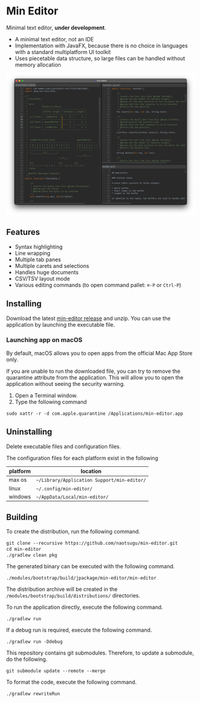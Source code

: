 # Min Editor

Minimal text editor, **under development**.

* A minimal text editor, not an IDE
* Implementation with JavaFX, because there is no choice in languages with a standard multiplatform UI toolkit
* Uses piecetable data structure, so large files can be handled without memory allocation


![screenshot1](docs/images/screenshot-01.png)


## Features

* Syntax highlighting
* Line wrapping
* Multiple tab panes
* Multiple carets and selections
* Handles huge documents
* CSV/TSV layout mode
* Various editing commands (to open command pallet: `⌘-P` or `Ctrl-P`)


## Installing

Download the latest [min-editor release](https://github.com/naotsugu/min-editor/releases) and unzip.
You can use the application by launching the executable file.

### Launching app on macOS

By default, macOS allows you to open apps from the official Mac App Store only.

If you are unable to run the downloaded file, you can try to remove the quarantine attribute from the application.
This will allow you to open the application without seeing the security warning.

1. Open a Terminal window.
2. Type the following command

```shell
sudo xattr -r -d com.apple.quarantine /Applications/min-editor.app
```

## Uninstalling

Delete executable files and configuration files.

The configuration files for each platform exist in the following

| platform | location                                    |
|----------|---------------------------------------------|
| max os   | `~/Library/Application Support/min-editor/` |
| linux    | `~/.config/min-editor/`                     |
| windows  | `~/AppData/Local/min-editor/`               |


## Building

To create the distribution, run the following command.

```shell
git clone --recursive https://github.com/naotsugu/min-editor.git
cd min-editor
./gradlew clean pkg
```
The generated binary can be executed with the following command.

```shell
./modules/bootstrap/build/jpackage/min-editor/min-editor
```


The distribution archive will be created in the `/modules/bootstrap/build/distributions/` directories.


To run the application directly, execute the following command.

```shell
./gradlew run
```

If a debug run is required, execute the following command.

```shell
./gradlew run -Ddebug
```

This repository contains git submodules.
Therefore, to update a submodule, do the following.

```shell
git submodule update --remote --merge
```

To format the code, execute the following command.

```shell
./gradlew rewriteRun
```
